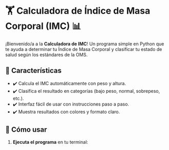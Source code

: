 # 🏋️ Calculadora de Índice de Masa Corporal (IMC) 📊

¡Bienvenido/a a la **Calculadora de IMC**! Un programa simple en Python que te ayuda a determinar tu Índice de Masa Corporal y clasificar tu estado de salud según los estándares de la OMS.

## 🚀 Características
- ✔️ Calcula el IMC automáticamente con peso y altura.
- ✔️ Clasifica el resultado en categorías (bajo peso, normal, sobrepeso, etc.).
- ✔️ Interfaz fácil de usar con instrucciones paso a paso.
- ✔️ Muestra resultados con colores y formato claro.

## 📌 Cómo usar
1. **Ejecuta el programa** en tu terminal: